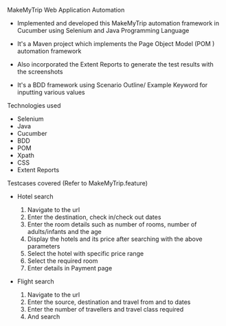 MakeMyTrip Web Application Automation

* Implemented and developed this MakeMyTrip automation framework in Cucumber using Selenium and Java Programming Language

* It's a Maven project which implements the Page Object Model (POM ) automation framework

* Also incorporated the Extent Reports to generate the test results with the screenshots 

* It's a BDD framework using Scenario Outline/ Example Keyword for inputting various values

Technologies used

* Selenium
* Java
* Cucumber
* BDD
* POM
* Xpath
* CSS
* Extent Reports

Testcases covered (Refer to MakeMyTrip.feature)

* Hotel search 
	1. Navigate to the url 
	2. Enter the destination, check in/check out dates 
	3. Enter the room details such as number of rooms, number of adults/infants and the age
	4. Display the hotels and its price after searching with the above parameters
	5. Select the hotel with specific price range 
	6. Select the required room
	7. Enter details in Payment page

* Flight search 
	1. Navigate to the url 
	2. Enter the source, destination and travel from and to dates
	3. Enter the number of travellers and travel class required
	4. And search
